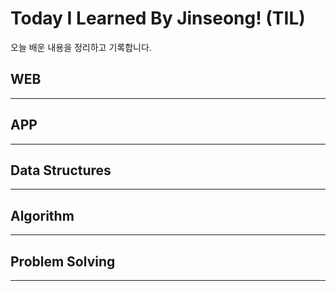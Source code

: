 # Today I Learned By Jinseong! (TIL)
오늘 배운 내용을 정리하고 기록합니다.

## WEB
-------------------------
## APP
------------------------
## Data Structures
------------------------
## Algorithm 
------------------------
## Problem Solving
-----------------------
